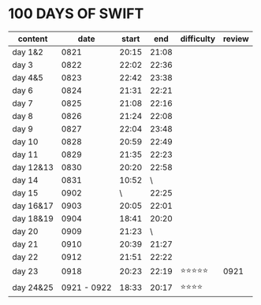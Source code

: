 # 100 DAYS OF SWIFT

| content   | date        | start | end   | difficulty | review |
|-----------|-------------|-------|-------|------------|--------|
| day 1&2   | 0821        | 20:15 | 21:08 |            |        |
| day 3     | 0822        | 22:02 | 22:36 |            |        |
| day 4&5   | 0823        | 22:42 | 23:38 |            |        |
| day 6     | 0824        | 21:31 | 22:21 |            |        |
| day 7     | 0825        | 21:08 | 22:16 |            |        |
| day 8     | 0826        | 21:24 | 22:08 |            |        |
| day 9     | 0827        | 22:04 | 23:48 |            |        |
| day 10    | 0828        | 20:59 | 22:49 |            |        |
| day 11    | 0829        | 21:35 | 22:23 |            |        |
| day 12&13 | 0830        | 20:20 | 22:58 |            |        |
| day 14    | 0831        | 10:52 | \     |            |        |
| day 15    | 0902        | \     | 22:25 |            |        |
| day 16&17 | 0903        | 20:05 | 22:01 |            |        |
| day 18&19 | 0904        | 18:41 | 20:20 |            |        |
| day 20    | 0909        | 21:23 | \     |            |        |
| day 21    | 0910        | 20:39 | 21:27 |            |        |
| day 22    | 0912        | 21:51 | 22:22 |            |        |
| day 23    | 0918        | 20:23 | 22:19 | ⭐️⭐️⭐️⭐️⭐️ | 0921   |
| day 24&25 | 0921 - 0922 | 18:33 | 20:17 | ⭐️⭐️⭐️⭐️   |        |
